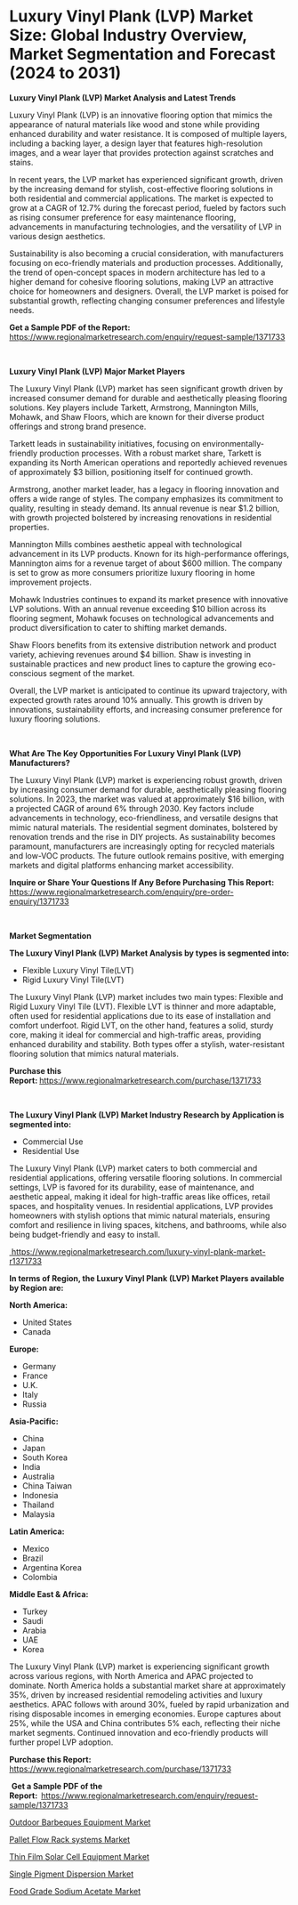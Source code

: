 <p><h1>Luxury Vinyl Plank (LVP) Market Size: Global Industry Overview, Market Segmentation and Forecast (2024 to 2031)</h1></p><p><strong>Luxury Vinyl Plank (LVP) Market Analysis and Latest Trends</strong></p>
<p><p>Luxury Vinyl Plank (LVP) is an innovative flooring option that mimics the appearance of natural materials like wood and stone while providing enhanced durability and water resistance. It is composed of multiple layers, including a backing layer, a design layer that features high-resolution images, and a wear layer that provides protection against scratches and stains. </p><p>In recent years, the LVP market has experienced significant growth, driven by the increasing demand for stylish, cost-effective flooring solutions in both residential and commercial applications. The market is expected to grow at a CAGR of 12.7% during the forecast period, fueled by factors such as rising consumer preference for easy maintenance flooring, advancements in manufacturing technologies, and the versatility of LVP in various design aesthetics.</p><p>Sustainability is also becoming a crucial consideration, with manufacturers focusing on eco-friendly materials and production processes. Additionally, the trend of open-concept spaces in modern architecture has led to a higher demand for cohesive flooring solutions, making LVP an attractive choice for homeowners and designers. Overall, the LVP market is poised for substantial growth, reflecting changing consumer preferences and lifestyle needs.</p></p>
<p><strong>Get a Sample PDF of the Report:&nbsp;</strong> <a href="https://www.regionalmarketresearch.com/enquiry/request-sample/1371733">https://www.regionalmarketresearch.com/enquiry/request-sample/1371733</a></p>
<p>&nbsp;</p>
<p><strong>Luxury Vinyl Plank (LVP) Major Market Players</strong></p>
<p><p>The Luxury Vinyl Plank (LVP) market has seen significant growth driven by increased consumer demand for durable and aesthetically pleasing flooring solutions. Key players include Tarkett, Armstrong, Mannington Mills, Mohawk, and Shaw Floors, which are known for their diverse product offerings and strong brand presence.</p><p>Tarkett leads in sustainability initiatives, focusing on environmentally-friendly production processes. With a robust market share, Tarkett is expanding its North American operations and reportedly achieved revenues of approximately $3 billion, positioning itself for continued growth.</p><p>Armstrong, another market leader, has a legacy in flooring innovation and offers a wide range of styles. The company emphasizes its commitment to quality, resulting in steady demand. Its annual revenue is near $1.2 billion, with growth projected bolstered by increasing renovations in residential properties.</p><p>Mannington Mills combines aesthetic appeal with technological advancement in its LVP products. Known for its high-performance offerings, Mannington aims for a revenue target of about $600 million. The company is set to grow as more consumers prioritize luxury flooring in home improvement projects.</p><p>Mohawk Industries continues to expand its market presence with innovative LVP solutions. With an annual revenue exceeding $10 billion across its flooring segment, Mohawk focuses on technological advancements and product diversification to cater to shifting market demands.</p><p>Shaw Floors benefits from its extensive distribution network and product variety, achieving revenues around $4 billion. Shaw is investing in sustainable practices and new product lines to capture the growing eco-conscious segment of the market.</p><p>Overall, the LVP market is anticipated to continue its upward trajectory, with expected growth rates around 10% annually. This growth is driven by innovations, sustainability efforts, and increasing consumer preference for luxury flooring solutions.</p></p>
<p>&nbsp;</p>
<p><strong>What Are The Key Opportunities For Luxury Vinyl Plank (LVP) Manufacturers?</strong></p>
<p><p>The Luxury Vinyl Plank (LVP) market is experiencing robust growth, driven by increasing consumer demand for durable, aesthetically pleasing flooring solutions. In 2023, the market was valued at approximately $16 billion, with a projected CAGR of around 6% through 2030. Key factors include advancements in technology, eco-friendliness, and versatile designs that mimic natural materials. The residential segment dominates, bolstered by renovation trends and the rise in DIY projects. As sustainability becomes paramount, manufacturers are increasingly opting for recycled materials and low-VOC products. The future outlook remains positive, with emerging markets and digital platforms enhancing market accessibility.</p></p>
<p><strong>Inquire or Share Your Questions If Any Before Purchasing This Report:</strong> <a href="https://www.regionalmarketresearch.com/enquiry/pre-order-enquiry/1371733">https://www.regionalmarketresearch.com/enquiry/pre-order-enquiry/1371733</a></p>
<p>&nbsp;</p>
<p><strong>Market Segmentation</strong></p>
<p><strong>The Luxury Vinyl Plank (LVP) Market Analysis by types is segmented into:</strong></p>
<p><ul><li>Flexible Luxury Vinyl Tile(LVT)</li><li>Rigid Luxury Vinyl Tile(LVT)</li></ul></p>
<p><p>The Luxury Vinyl Plank (LVP) market includes two main types: Flexible and Rigid Luxury Vinyl Tile (LVT). Flexible LVT is thinner and more adaptable, often used for residential applications due to its ease of installation and comfort underfoot. Rigid LVT, on the other hand, features a solid, sturdy core, making it ideal for commercial and high-traffic areas, providing enhanced durability and stability. Both types offer a stylish, water-resistant flooring solution that mimics natural materials.</p></p>
<p><strong>Purchase this Report:&nbsp;</strong><a href="https://www.regionalmarketresearch.com/purchase/1371733">https://www.regionalmarketresearch.com/purchase/1371733</a></p>
<p>&nbsp;</p>
<p><strong>The Luxury Vinyl Plank (LVP) Market Industry Research by Application is segmented into:</strong></p>
<p><ul><li>Commercial Use</li><li>Residential Use</li></ul></p>
<p><p>The Luxury Vinyl Plank (LVP) market caters to both commercial and residential applications, offering versatile flooring solutions. In commercial settings, LVP is favored for its durability, ease of maintenance, and aesthetic appeal, making it ideal for high-traffic areas like offices, retail spaces, and hospitality venues. In residential applications, LVP provides homeowners with stylish options that mimic natural materials, ensuring comfort and resilience in living spaces, kitchens, and bathrooms, while also being budget-friendly and easy to install.</p></p>
<p><a href="https://www.regionalmarketresearch.com/luxury-vinyl-plank-market-r1371733">&nbsp;https://www.regionalmarketresearch.com/luxury-vinyl-plank-market-r1371733</a></p>
<p><strong>In terms of Region, the Luxury Vinyl Plank (LVP) Market Players available by Region are:</strong></p>
<p>
    <p> <strong> North America: </strong>
        <ul>
            <li>United States</li>
            <li>Canada</li>
        </ul>
        </p> 
    <p> <strong> Europe: </strong>
        <ul>
            <li>Germany</li>
            <li>France</li>
            <li>U.K.</li>
            <li>Italy</li>
            <li>Russia</li>
        </ul>
        </p> 
    <p> <strong> Asia-Pacific: </strong>
        <ul>
            <li>China</li>
            <li>Japan</li>
            <li>South Korea</li>
            <li>India</li>
            <li>Australia</li>
            <li>China Taiwan</li>
            <li>Indonesia</li>
            <li>Thailand</li>
            <li>Malaysia</li>
        </ul>
        </p> 
    <p> <strong> Latin America: </strong>
        <ul>
            <li>Mexico</li>
            <li>Brazil</li>
            <li>Argentina Korea</li>
            <li>Colombia</li>
        </ul>
        </p> 
    <p> <strong> Middle East & Africa: </strong>
        <ul>
            <li>Turkey</li>
            <li>Saudi</li>
            <li>Arabia</li>
            <li>UAE</li>
            <li>Korea</li>
        </ul>
    </p>
    </p>
<p><p>The Luxury Vinyl Plank (LVP) market is experiencing significant growth across various regions, with North America and APAC projected to dominate. North America holds a substantial market share at approximately 35%, driven by increased residential remodeling activities and luxury aesthetics. APAC follows with around 30%, fueled by rapid urbanization and rising disposable incomes in emerging economies. Europe captures about 25%, while the USA and China contributes 5% each, reflecting their niche market segments. Continued innovation and eco-friendly products will further propel LVP adoption.</p></p>
<p><strong>Purchase this Report: </strong><a href="https://www.regionalmarketresearch.com/purchase/1371733">https://www.regionalmarketresearch.com/purchase/1371733</a></p>
<p>&nbsp;<strong>Get a Sample PDF of the Report:&nbsp;&nbsp;</strong><a href="https://www.regionalmarketresearch.com/enquiry/request-sample/1371733">https://www.regionalmarketresearch.com/enquiry/request-sample/1371733</a></p>
<p><strong></strong></p>
<p><p><a href="https://github.com/AshikRahman665/Market-Research-Report-List-1/blob/main/outdoor-barbeques-equipment-market.md">Outdoor Barbeques Equipment Market</a></p><p><a href="https://www.linkedin.com/pulse/how-regions-adapting-pallet-flow-rack-systems-market-global-rloke?trackingId=Oncf3VXTSsKqYiui5prgzw%3D%3D">Pallet Flow Rack systems Market</a></p><p><a href="https://medium.com/@eduardocofllins90786/thin-film-solar-cell-equipment-market-report-by-product-type-a-si-technology-cdte-technology-cigs-1e21b454de4c?postPublishedType=repub">Thin Film Solar Cell Equipment Market</a></p><p><a href="https://issuu.com/reportprime-2/docs/single-pigment-dispersion-market-si_256503a4fe979b">Single Pigment Dispersion Market</a></p><p><a href="https://github.com/JudyWalsh475/Market-Research-Report-List-1/blob/main/food-grade-sodium-acetate-market.md">Food Grade Sodium Acetate Market</a></p></p>